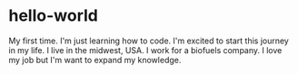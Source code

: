 # hello-world
My first time. I'm just learning how to code. I'm excited to start this journey in my life. I live in the midwest, USA. I work for a biofuels company. I love my job but I'm want to expand my knowledge. 
